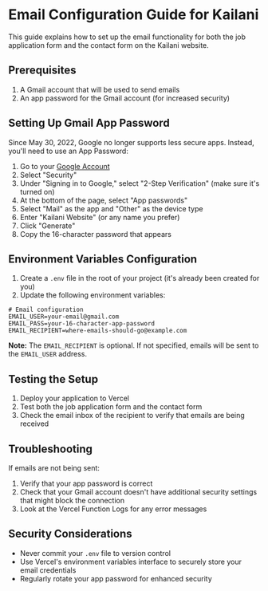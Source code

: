 # Email Configuration Guide for Kailani

This guide explains how to set up the email functionality for both the job application form and the contact form on the Kailani website.

## Prerequisites

1. A Gmail account that will be used to send emails
2. An app password for the Gmail account (for increased security)

## Setting Up Gmail App Password

Since May 30, 2022, Google no longer supports less secure apps. Instead, you'll need to use an App Password:

1. Go to your [Google Account](https://myaccount.google.com/)
2. Select "Security"
3. Under "Signing in to Google," select "2-Step Verification" (make sure it's turned on)
4. At the bottom of the page, select "App passwords"
5. Select "Mail" as the app and "Other" as the device type
6. Enter "Kailani Website" (or any name you prefer)
7. Click "Generate"
8. Copy the 16-character password that appears

## Environment Variables Configuration

1. Create a `.env` file in the root of your project (it's already been created for you)
2. Update the following environment variables:

```
# Email configuration
EMAIL_USER=your-email@gmail.com
EMAIL_PASS=your-16-character-app-password
EMAIL_RECIPIENT=where-emails-should-go@example.com
```

**Note:** The `EMAIL_RECIPIENT` is optional. If not specified, emails will be sent to the `EMAIL_USER` address.

## Testing the Setup

1. Deploy your application to Vercel
2. Test both the job application form and the contact form
3. Check the email inbox of the recipient to verify that emails are being received

## Troubleshooting

If emails are not being sent:

1. Verify that your app password is correct
2. Check that your Gmail account doesn't have additional security settings that might block the connection
3. Look at the Vercel Function Logs for any error messages

## Security Considerations

- Never commit your `.env` file to version control
- Use Vercel's environment variables interface to securely store your email credentials
- Regularly rotate your app password for enhanced security

